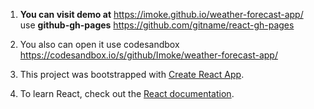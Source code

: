 1. **You can visit demo at** https://imoke.github.io/weather-forecast-app/ use **github-gh-pages** https://github.com/gitname/react-gh-pages

2. You also can open it use codesandbox  https://codesandbox.io/s/github/Imoke/weather-forecast-app/

3. This project was bootstrapped with [Create React App](https://github.com/facebook/create-react-app).

4. To learn React, check out the [React documentation](https://reactjs.org/).


